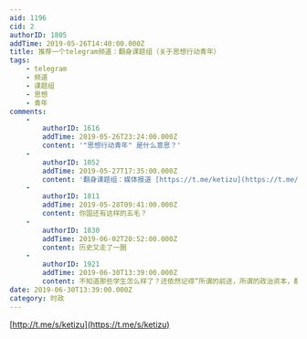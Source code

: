 ```yaml
---
aid: 1196
cid: 2
authorID: 1805
addTime: 2019-05-26T14:40:00.000Z
title: 推荐一个telegram频道：翻身课题组（关于思想行动青年）
tags:
    - telegram
    - 频道
    - 课题组
    - 思想
    - 青年
comments:
    -
        authorID: 1616
        addTime: 2019-05-26T23:24:00.000Z
        content: '"思想行动青年" 是什么意思？'
    -
        authorID: 1052
        addTime: 2019-05-27T17:35:00.000Z
        content: '翻身课题组：媒体报道 [https://t.me/ketizu](https://t.me/ketizu) 补充链接'
    -
        authorID: 1811
        addTime: 2019-05-28T09:41:00.000Z
        content: 你国还有这样的五毛？
    -
        authorID: 1830
        addTime: 2019-06-02T20:52:00.000Z
        content: 历史又走了一圈
    -
        authorID: 1921
        addTime: 2019-06-30T13:39:00.000Z
        content: 不知道那些学生怎么样了？还依然记得“所谓的前途，所谓的政治资本，都是垃圾，要为工人的事业战斗”
date: 2019-06-30T13:39:00.000Z
category: 时政
---
```


[http://t.me/s/ketizu](https://t.me/s/ketizu)
